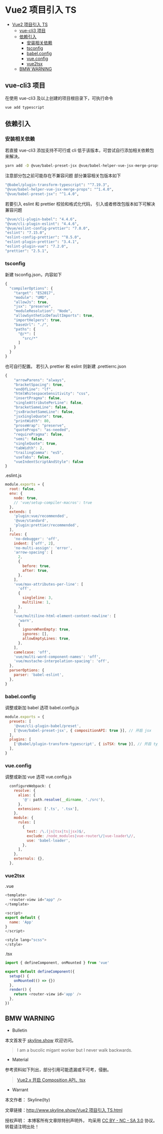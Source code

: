# Vue2 项目引入 TS

<!-- @import "[TOC]" {cmd="toc" depthFrom=1 depthTo=6 orderedList=false} -->

<!-- code_chunk_output -->

- [Vue2 项目引入 TS](#vue2-项目引入-ts)
  - [vue-cli3 项目](#vue-cli3-项目)
  - [依赖引入](#依赖引入)
    - [安装相关依赖](#安装相关依赖)
    - [tsconfig](#tsconfig)
    - [babel.config](#babelconfig)
    - [vue.config](#vueconfig)
    - [vue2tsx](#vue2tsx)
  - [BMW WARNING](#bmw-warning)

<!-- /code_chunk_output -->

## vue-cli3 项目

在使用 vue-cli3 及以上创建的项目根目录下，可执行命令

```sh
vue add typescript
```

## 依赖引入

### 安装相关依赖

若直接 vue-cli3 添加支持不可行或 cli 低于该版本，可尝试自行添加相关依赖包来解决。

```sh
yarn add -D @vue/babel-preset-jsx @vue/babel-helper-vue-jsx-merge-props @babel/plugin-transform-typescript
```

注意部分包之前可能存在不兼容问题
部分兼容相关包版本如下

```sh
"@babel/plugin-transform-typescript": "^7.19.3",
"@vue/babel-helper-vue-jsx-merge-props": "^1.4.0",
"@vue/babel-preset-jsx": "^1.4.0",
```

若要引入 eslint 和 prettier 校验和格式化代码，
引入或者修改包版本如下可解决兼容问题

```sh
"@vue/cli-plugin-babel": "4.4.6",
"@vue/cli-plugin-eslint": "4.4.6",
"@vue/eslint-config-prettier": "7.0.0",
"eslint": "7.15.0",
"eslint-config-prettier": "^8.5.0",
"eslint-plugin-prettier": "3.4.1",
"eslint-plugin-vue": "7.2.0",
"prettier": "2.5.1",
```

### tsconfig

新建 tsconfig.json，内容如下

```ts
{
  "compilerOptions": {
    "target": "ES2017",
    "module": "UMD",
    "allowJs": true,
    "jsx": "preserve",
    "moduleResolution": "Node",
    "allowSyntheticDefaultImports": true,
    "importHelpers": true,
    "baseUrl": "./",
    "paths": {
      "@/*": [
        "src/*"
      ]
    }
  }
}
```

也可自行配置。
若引入 prettier 和 eslint
则新建
.prettierrc.json

```js
{
    "arrowParens": "always",
    "bracketSpacing": true,
    "endOfLine": "lf",
    "htmlWhitespaceSensitivity": "css",
    "insertPragma": false,
    "singleAttributePerLine": false,
    "bracketSameLine": false,
    "jsxBracketSameLine": false,
    "jsxSingleQuote": true,
    "printWidth": 80,
    "proseWrap": "preserve",
    "quoteProps": "as-needed",
    "requirePragma": false,
    "semi": false,
    "singleQuote": true,
    "tabWidth": 2,
    "trailingComma": "es5",
    "useTabs": false,
    "vueIndentScriptAndStyle": false
}
```

.eslint.js

```js
module.exports = {
  root: false,
  env: {
    node: true,
    // 'vue/setup-compiler-macros': true
  },
  extends: [
    'plugin:vue/recommended',
    '@vue/standard',
    'plugin:prettier/recommended',
  ],
  rules: {
    'no-debugger': 'off',
    indent: ['off', 2],
    'no-multi-assign': 'error',
    'arrow-spacing': [
      2,
      {
        before: true,
        after: true,
      },
    ],
    'vue/max-attributes-per-line': [
      'off',
      {
        singleline: 3,
        multiline: 1,
      },
    ],
    'vue/multiline-html-element-content-newline': [
      'warn',
      {
        ignoreWhenEmpty: true,
        ignores: [],
        allowEmptyLines: true,
      },
    ],
    camelcase: 'off',
    'vue/multi-word-component-names': 'off',
    'vue/mustache-interpolation-spacing': 'off',
  },
  parserOptions: {
    parser: 'babel-eslint',
  },
}
```

### babel.config

调整或新加 babel 选项
babel.config.js

```js
module.exports = {
  presets: [
    '@vue/cli-plugin-babel/preset',
    ['@vue/babel-preset-jsx', { compositionAPI: true }], // 开启 jsx
  ],
  plugins: [
    ['@babel/plugin-transform-typescript', { isTSX: true }], // 开启 typescript
  ],
}
```

### vue.config

调整或新加 vue 选项
vue.config.js

```js
  configureWebpack: {
    resolve: {
      alias: {
        '@': path.resolve(__dirname, './src'),
      },
      extensions: ['.ts', '.tsx'],
    },
    module: {
      rules: [
        {
          test: /\.(js|tsx|ts|jsx)$/,
          exclude: /node_modules|vue-router\/|vue-loader\//,
          use: 'babel-loader',
        },
      ],
    },
    externals: {},
  },
```

### vue2tsx

.vue

```js
<template>
  <router-view id="app" />
</template>

<script>
export default {
  name: 'App'
}
</script>

<style lang="scss">
</style>

```

.tsx

```js
import { defineComponent, onMounted } from 'vue'

export default defineComponent({
  setup() {
    onMounted(() => {})
  },
  render() {
    return <router-view id='app' />
  },
})
```

## BMW WARNING

- Bulletin

本文首发于 [skyline.show](http://www.skyline.show) 欢迎访问。

> I am a bucolic migant worker but I never walk backwards.

- Material

参考资料如下列出，部分引用可能遗漏或不可考，侵删。

> [Vue2.x 开启 Composition API、tsx](https://juejin.cn/post/6957881662302584839#heading-15)

- Warrant

本文作者： Skyline(lty)

文章链接：[http://www.skyline.show/Vue2 项目引入 TS.html](http://www.skyline.show/Vue2项目引入TS.html)

授权声明： 本博客所有文章除特别声明外， 均采用 [CC BY - NC - SA 3.0](https://creativecommons.org/licenses/by-nc-sa/3.0/deed.zh) 协议。 转载请注明出处！
